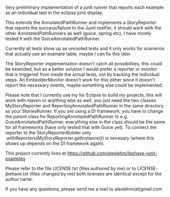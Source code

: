 Very preliminary implementation of a junit runner that reports each
example as an individual test in the eclipse junit display.

This extends the AnnotatedPathRunner and implements a StoryReporter
that reports the success/failure to the Junit notifier, it should work
with the other AnnotatedPathRunners as well (guice, spring etc), I have
mostly tested it with the GuiceAnnotatedPathRunner.

Currently all tests show up as unrooted tests and it only works for
scenarios that actually use an example table, maybe I can fix this
later.

The StoryReporter implementation doesn't catch all possibilities, this
could be extended, but as a better solution I would prefer a reporter
or monitor that is triggered from inside the actual tests, not by
tracking the individual steps. An EmbedderMonitor doesn't work for
this either since it doesn't report the necessary events, maybe
something else could be implemented.

Please note that I currently use Ivy for Eclipse to build my
projects, this will work with maven or anything else as well, you
just need the two classes MyStoryReporter and
ReportingAnnotatedPathRunner in the same directory as your
StoriesRunner. If you are using a DI framework, you have to change
the parent class for ReportingAnnotatedPathRunner to e.g.
GuiceAnnotatedPathRunner, everything else in the class should be the
same for all frameworks (have only tested that with Guice yet). To
connect the reporter to the StoryReporterBuilder only
.withReporters(MyStoryReporter.getInstance()) is necesary (where
this shows up depends on the DI framework again).

This project currently lives at
https://github.com/alexlehm/jbehave-junit-examples

Please refer to the file LICENSE.txt (files authored by me) or to
LICENSE-jbehave.txt (files changed by me) both licenses are identical
except for the author name.

If you have any questions, please send me a mail to alexlehm(at)gmail.com


